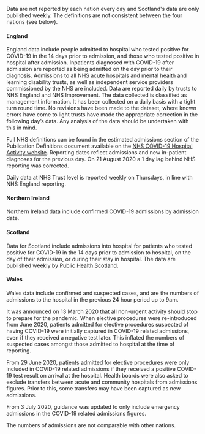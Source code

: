 Data are not reported by each nation every day and Scotland's data are only published weekly.  The definitions are not consistent between the four nations (see below).

#### England

England data include people admitted to hospital who tested positive for COVID-19 in the 14 days prior to admission, and those who tested positive in hospital after admission. Inpatients diagnosed with COVID-19 after admission are reported as being admitted on the day prior to their diagnosis. Admissions to all NHS acute hospitals and mental health and learning disability trusts, as well as independent service providers commissioned by the NHS are included. Data are reported daily by trusts to NHS England and NHS Improvement. The data collected is classified as management information. It has been collected on a
daily basis with a tight turn round time. No revisions have been made to the dataset, where known errors have come to light trusts have made the appropriate correction in the following day’s data. Any analysis of the data should be undertaken with this in mind. 

Full NHS definitions can be found in the estimated admissions section of the Publication Definitions document available on the [NHS COVID-19 Hospital Activity website](https://www.england.nhs.uk/statistics/statistical-work-areas/covid-19-hospital-activity/).  Reporting dates reflect admissions and new in-patient diagnoses for the previous day.  On 21 August 2020 a 1 day lag behind NHS reporting was corrected. 

Daily data at NHS Trust level is reported weekly on Thursdays, in line with NHS England reporting.

#### Northern Ireland

Northern Ireland data include confirmed COVID-19 admissions by admission date.

#### Scotland

Data for Scotland include admissions into hospital for patients who tested positive for COVID-19 in the 14 days prior to admission to hospital, on the day of their admission, or during their stay in hospital. The data are published weekly by [Public Health Scotland](
https://beta.isdscotland.org/find-publications-and-data/population-health/covid-19/covid-19-statistical-report/).

#### Wales

Wales data include confirmed and suspected cases, and are the numbers of admissions to the hospital in the previous 24 hour period up to 9am. 

It was announced on 13 March 2020 that all non-urgent activity should stop to prepare for the pandemic. When elective procedures were re-introduced from June 2020, patients admitted for elective procedures suspected of having COVID-19 were initially captured in COVID-19 related admissions, even if they received a negative test later. This inflated the numbers of suspected cases amongst those admitted to hospital at the time of reporting.  

From 29 June 2020, patients admitted for elective procedures were only included in COVID-19 related admissions if they received a positive COVID-19 test result on arrival at the hospital. Health boards were also asked to exclude transfers between acute and community hospitals from admissions figures. Prior to this, some transfers may have been captured as new admissions.

From 3 July 2020, guidance was updated to only include emergency admissions in the COVID-19 related admissions figures.

The numbers of admissions are not comparable with other nations.